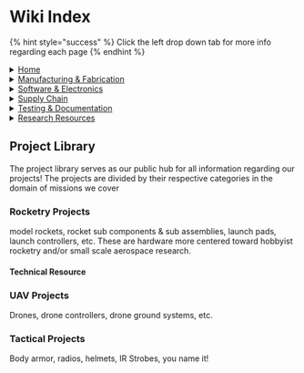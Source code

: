 # Wiki Index

{% hint style="success" %}
Click the left drop down tab for more info regarding each page
{% endhint %}

<details>

<summary><a href="../">Home</a></summary>

Homepage and landing page for the wiki

</details>

<details>

<summary><a href="../manufacturing-and-fabrication/">Manufacturing &#x26; Fabrication</a></summary>

Library of resources and reference about 3D printing, CNC machining, and anything manufacturing or fabrication.

</details>

<details>

<summary><a href="../software-and-electronics/">Software &#x26; Electronics</a></summary>



</details>

<details>

<summary><a href="../supply-chain/">Supply Chain</a></summary>



</details>

<details>

<summary><a href="../testing-and-documentation/">Testing &#x26; Documentation</a></summary>



</details>

<details>

<summary><a href="../page-3.md">Research Resources</a></summary>



</details>

##

## Project Library

The project library serves as our public hub for all information regarding our projects! The projects are divided by their respective categories in the domain of missions we cover

### Rocketry Projects

model rockets, rocket sub components & sub assemblies, launch pads, launch controllers, etc. These are hardware more centered toward hobbyist rocketry and/or small scale aerospace research.

#### Technical Resource

### UAV Projects

Drones, drone controllers, drone ground systems, etc.&#x20;

### Tactical Projects

Body armor, radios, helmets, IR Strobes, you name it!
